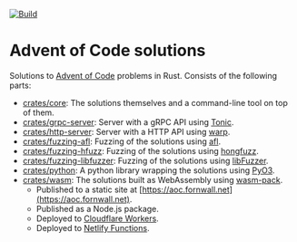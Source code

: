 [![Build](https://github.com/fornwall/advent-of-code/workflows/Github%20CI/badge.svg)](https://github.com/fornwall/advent-of-code/actions?query=workflow%3A%22Github+CI%22)

# Advent of Code solutions
Solutions to [Advent of Code](https://adventofcode.com/) problems in Rust. Consists of the following parts:

- [crates/core](crates/core): The solutions themselves and a command-line tool on top of them.
- [crates/grpc-server](crates/grpc-server): Server with a gRPC API using [Tonic](https://docs.rs/tonic).
- [crates/http-server](crates/http-server): Server with a HTTP API using [warp](https://github.com/seanmonstar/warp).
- [crates/fuzzing-afl](crates/fuzzing-afl): Fuzzing of the solutions using [afl](https://lcamtuf.coredump.cx/afl/).
- [crates/fuzzing-hfuzz](crates/fuzzing-hfuzz): Fuzzing of the solutions using [hongfuzz](https://honggfuzz.dev/).
- [crates/fuzzing-libfuzzer](crates/fuzzing-libfuzzer): Fuzzing of the solutions using [libFuzzer](https://llvm.org/docs/LibFuzzer.html).
- [crates/python](crates/python): A python library wrapping the solutions using [PyO3](https://pyo3.rs/).
- [crates/wasm](crates/wasm): The solutions built as WebAssembly using [wasm-pack](https://rustwasm.github.io/wasm-pack/).
  - Published to a static site at [https://aoc.fornwall.net](https://aoc.fornwall.net).
  - Published as a Node.js package.
  - Deployed to [Cloudflare Workers](https://workers.cloudflare.com/).
  - Deployed to [Netlify Functions](https://www.netlify.com/products/functions/).
